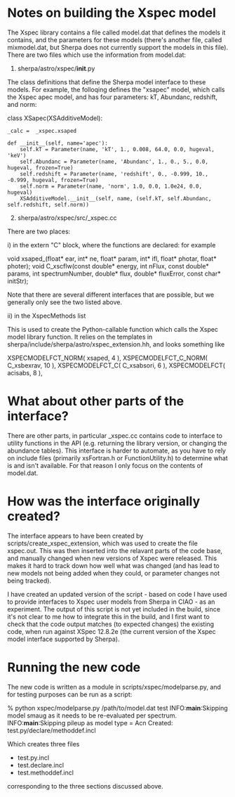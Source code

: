 
# Notes on building the Xspec model

The Xspec library contains a file called model.dat that defines the
models it contains, and the parameters for these models (there's
another file, called mixmodel.dat, but Sherpa does not currently
support the models in this file). There are two files which use the
information from model.dat:

1) sherpa/astro/xspec/__init__.py

The class definitions that define the Sherpa model interface to
these models. For example, the folloqing defines the "xsapec"
model, which calls the Xspec apec model, and has four parameters:
kT, Abundanc, redshift, and norm:

class XSapec(XSAdditiveModel):

    _calc =  _xspec.xsaped

    def __init__(self, name='apec'):
        self.kT = Parameter(name, 'kT', 1., 0.008, 64.0, 0.0, hugeval, 'keV')
        self.Abundanc = Parameter(name, 'Abundanc', 1., 0., 5., 0.0, hugeval, frozen=True)
        self.redshift = Parameter(name, 'redshift', 0., -0.999, 10., -0.999, hugeval, frozen=True)
        self.norm = Parameter(name, 'norm', 1.0, 0.0, 1.0e24, 0.0, hugeval)
        XSAdditiveModel.__init__(self, name, (self.kT, self.Abundanc, self.redshift, self.norm))

2) sherpa/astro/xspec/src/_xspec.cc

There are two places:

i) in the extern "C" block, where the functions are declared: for example

void xsaped_(float* ear, int* ne, float* param, int* ifl, float* photar, float* photer);
void C_xscflw(const double* energy, int nFlux, const double* params, int spectrumNumber, double* flux, double* fluxError, const char* initStr);

Note that there are several different interfaces that are possible, but
we generally only see the two listed above.

ii) in the XspecMethods list

This is used to create the Python-callable function which calls the
Xspec model library function. It relies on the templates in
sherpa/include/sherpa/astro/xspec_extension.hh, and looks something
like

  XSPECMODELFCT_NORM( xsaped, 4 ),
  XSPECMODELFCT_C_NORM( C_xsbexrav, 10 ),
  XSPECMODELFCT_C( C_xsabsori, 6 ),
  XSPECMODELFCT( acisabs, 8 ),

# What about other parts of the interface?

There are other parts, in particular _xspec.cc contains code to interface
to utility functions in the API (e.g. returning the library version, or
changing the abundance tables). This interface is harder to automate,
as you have to rely on include files (primarily xsFortran.h or
FunctionUtility.h) to determine what is and isn't available. For that
reason I only focus on the contents of model.dat.

# How was the interface originally created?

The interface appears to have been created by scripts/create_xspec_extension,
which was used to create the file xspec.out. This was then inserted into
the relavant parts of the code base, and manually changed when new versions
of Xspec were released. This makes it hard to track down how well what was
changed (and has lead to new models not being added when they could, or
parameter changes not being tracked).

I have created an updated version of the script - based on code I have
used to provide interfaces to Xspec user models from Sherpa in CIAO - as
an experiment. The output of this script is not yet included in the build,
since it's not clear to me how to integrate this in the build, and I first
want to check that the code output matches (to expected changes) the
existing code, when run against XSpec 12.8.2e (the current version of the
Xspec model interface supported by Sherpa).

# Running the new code

The new code is written as a module in scripts/xspec/modelparse.py, and
for testing purposes can be run as a script:

% python xspec/modelparse.py /path/to/model.dat test
INFO:__main__:Skipping model smaug as it needs to be re-evaluated per spectrum.
INFO:__main__:Skipping pileup as model type = Acn
Created: test.py/declare/methoddef.incl

Which creates three files

- test.py.incl
- test.declare.incl
- test.methoddef.incl

corresponding to the three sections discussed above.
